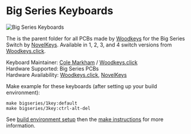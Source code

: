 # Big Series Keyboards

![Big Series Keyboards](https://woodkeys.click/wp-content/uploads/2017/12/woodkeys_419.jpg)

The is the parent folder for all PCBs made by [Woodkeys](https://woodkeys.click) for the Big Series Switch by [NovelKeys](https://novelkeys.xyz). Available in 1, 2, 3, and 4 switch versions from [Woodkeys.click](https://woodkeys.click/product-category/big-series/).

Keyboard Maintainer: [Cole Markham](https://github.com/colemarkham) / [Woodkeys.click](https://woodkeys.click)  
Hardware Supported: Big Series PCBs  
Hardware Availability:  [Woodkeys.click](https://woodkeys.click), [NovelKeys](https://novelkeys.xyz)  

Make example for these keyboards (after setting up your build environment):

    make bigseries/1key:default
    make bigseries/3key:ctrl-alt-del

See [build environment setup](https://docs.qmk.fm/install-build-tools) then the [make instructions](https://docs.qmk.fm/build-compile-instructions) for more information.
